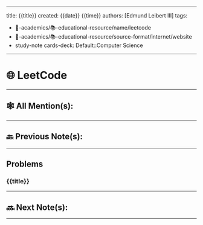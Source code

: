
---
title: {{title}}
created: {{date}} {{time}}
authors: [Edmund Leibert III]
tags: 
- 🔴-academics/📚-educational-resource/name/leetcode
- 🔴-academics/📚-educational-resource/source-format/internet/website
- study-note
cards-deck: Default::Computer Science
---

#  🌐 LeetCode

---

## 🕸️ All Mention(s): 

---

## 🔙 Previous Note(s):

---

##  Problems

### {{title}}

---

## 🔜 Next Note(s):

---